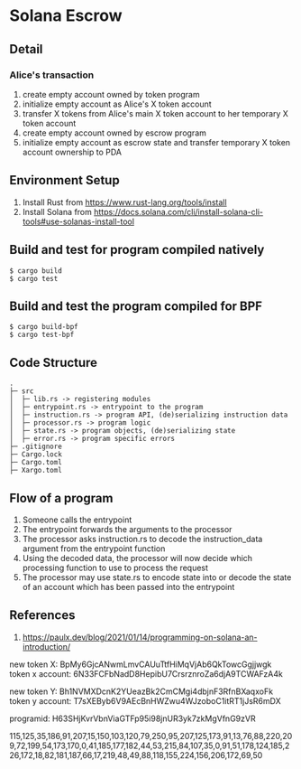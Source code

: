 # Solana Escrow

## Detail 
### Alice's transaction
1. create empty account owned by token program
2. initialize empty account as Alice's X token account
3. transfer X tokens from Alice's main X token account to her temporary X token account
4. create empty account owned by escrow program
5. initialize empty account as escrow state and transfer temporary X token account ownership to PDA

## Environment Setup

1. Install Rust from https://www.rust-lang.org/tools/install
2. Install Solana from https://docs.solana.com/cli/install-solana-cli-tools#use-solanas-install-tool

## Build and test for program compiled natively

```
$ cargo build
$ cargo test
```

## Build and test the program compiled for BPF

```
$ cargo build-bpf
$ cargo test-bpf
```

## Code Structure

```
.
├─ src
│  ├─ lib.rs -> registering modules
│  ├─ entrypoint.rs -> entrypoint to the program
│  ├─ instruction.rs -> program API, (de)serializing instruction data
│  ├─ processor.rs -> program logic
│  ├─ state.rs -> program objects, (de)serializing state
│  ├─ error.rs -> program specific errors
├─ .gitignore
├─ Cargo.lock
├─ Cargo.toml
├─ Xargo.toml
```

## Flow of a program

1. Someone calls the entrypoint
2. The entrypoint forwards the arguments to the processor
3. The processor asks instruction.rs to decode the instruction_data argument from the entrypoint function
4. Using the decoded data, the processor will now decide which processing function to use to process the request
5. The processor may use state.rs to encode state into or decode the state of an account which has been passed into the entrypoint


## References

1.  https://paulx.dev/blog/2021/01/14/programming-on-solana-an-introduction/

new token X: BpMy6GjcANwmLmvCAUuTtfHiMqVjAb6QkTowcGgjjwgk
token x account: 6N33FCFbNadD8HepibU7CrsrznroZa6djA9TCWAFzA4k

new token Y: Bh1NVMXDcnK2YUeazBk2CmCMgi4dbjnF3RfnBXaqxoFk
token y account: T7sXEByb6V9AEcBnHWZwu4WJzoboC1itRT1jJsR6mDX

programid: H63SHjKvrVbnViaGTFp95i98jnUR3yk7zkMgVfnG9zVR

115,125,35,186,91,207,15,150,103,120,79,250,95,207,125,173,91,13,76,88,220,209,72,199,54,173,170,0,41,185,177,182,44,53,215,84,107,35,0,91,51,178,124,185,226,172,18,82,181,187,66,17,219,48,49,88,118,155,224,156,206,172,69,50

